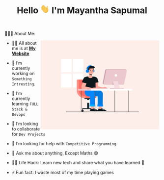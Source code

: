 
<h1 align="center">Hello <img src="https://raw.githubusercontent.com/ABSphreak/ABSphreak/master/gifs/Hi.gif" width="30px" height="30px"> I'm Mayantha Sapumal</h1>
<div>
<a href="https://github.com/MayanthaS"><img src="https://komarev.com/ghpvc/?username=DinithSenarathna&style=flat-square&color=blue" alt=""/></a>
</div>
<!--
**MayanthaS/MayanthaS** is a ✨ _special_ ✨ repository because its `README.md` (this file) appears on your GitHub profile.-->

 👨🏻‍💻 About Me:

<img  src="./github readme.gif" height="290px" align="right" />

- 🙋‍♂️ All about me is at **[My Website](https://portfoliomayantha.netlify.app/)**

- 🔭 I’m currently working on `Something Intresting`.

- 🌱 I’m currently learning `FULL Stack & Devops`

- 👯 I’m looking to collaborate for `Dev Projects`

- 🤔 I’m looking for help with `Competitive Programming`

- 💬 Ask me about anything, Except Maths :sweat_smile:

- 👨‍💻 Life Hack: Learn new tech and share what you have learned :tada:

- ⚡ Fun fact: I waste most of my time playing games


